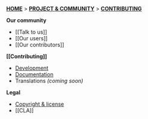 **[HOME](Home)** > **[PROJECT & COMMUNITY](SnowPlow-project-and-community)** > **[CONTRIBUTING](Contributing)**

**Our community**
- [[Talk to us]]  
- [[Our users]]  
- [[Our contributors]] 

**[[Contributing]]** 
- [Development](Contributing-to-development)
- [Documentation](Contributing-to-documentation)
- Translations _(coming soon)_

**Legal**  
- [Copyright & license](Copyright-and-license)  
- [[CLA]]